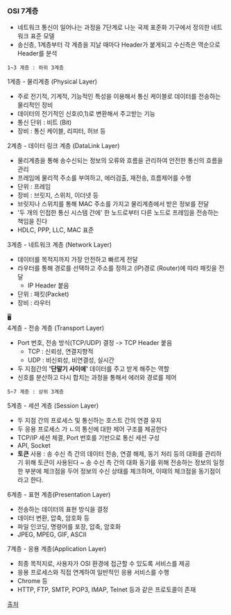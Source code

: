 ### OSI 7계층

  * 네트워크 통신이 일어나는 과정을 7단계로 나눈 국제 표준화 기구에서 정의한 네트워크 표준 모델
  * 송신층, 1계층부터 각 계층을 지날 때마다 Header가 붙게되고 수신측은 역순으로 Header를 분석

```1~3 계층 : 하위 3계층```

1계층 - 물리계층 (Physical Layer)
  * 주로 전기적, 기계적, 기능적인 특성을 이용해서 통신 케이블로 데이터를 전송하는 물리적인 장비
  * 데이터의 전기적인 신호(0,1)로 변환해서 주고받는 기능
  * 통신 단위 : 비트 (Bit)
  * 장비 : 통신 케이블, 리피터, 허브 등

2계층 - 데이터 링크 계층 (DataLink Layer)
  * 물리계층을 통해 송수신되는 정보의 오류와 흐름을 관리하여 안전한 통신의 흐름을 관리
  * 프레임에 물리적 주소를 부여하고, 에러검출, 재전송, 흐름제어를 수행
  * 단위 : 프레임
  * 장비 : 브릿지, 스위치, 이더넷 등
  * 브릿지나 스위치를 통해 MAC 주소를 가지고 물리계층에서 받은 정보를 전달
  * '두 개의 인접한 통신 시스템 간에' 한 노드로부터 다른 노드로 프레임을 전송하는 책임을 진다
  * HDLC, PPP, LLC, MAC 표준

3계층 - 네트워크 계층 (Network Layer)
  * 데이터를 목적지까지 가장 안전하고 빠르게 전달
  * 라우터를 통해 경로를 선택하고 주소를 정하고 (IP)경로 (Router)에 따라 패킷을 전달
    * IP Header 붙음
  * 단위 : 패킷(Packet)
  * 장비 : 라우터

🖥 </br>
4계층 - 전송 계층 (Transport Layer)
  * Port 번호, 전송 방식(TCP/UDP) 결정 -> TCP Header 붙음
      * TCP : 신뢰성, 연결지향적
      * UDP : 비신뢰성, 비연결성, 실시간
  * 두 지점간의 <b>'단말기 사이에'</b> 데이터를 주고 받게 해주는 역할
  * 신호를 분산하고 다시 합치는 과정을 통해서 에러와 경로를 제어

```5~7 계층 : 상위 3계층```

5계층 - 세션 계층 (Session Layer)
  * 두 지점 간의 프로세스 및 통신하는 호스트 간의 연결 유지
  * 두 응용 프로세스 가 ㄴ의 통신에 대한 제어 구조를 제공한다
  * TCP/IP 세션 체결, Port 번호를 기반으로 통신 세션 구성
  * API, Socket
  * <b>토큰</b> 사용 : 송 수신 측 간의 데이터 전송, 연결 해제, 동기 처리 등의 대화를 관리하기 위해 토큰이 사용된다
    ~ 송 수신 측 간의 대화 동기를 위해 전송하는 정보의 일정한 부분에 체크점을 두어 정보의 수신 상태를 체크하며, 이때의 체크점을 동기점이라고 한다.

6계층 - 표현 계층(Presentation Layer)
  * 전송하는 데이터의 표현 방식을 결정
  * 데이터 변환, 압축, 암호화 등
  * 파일 인코딩, 명령어를 포장, 압축, 암호화
  * JPEG, MPEG, GIF, ASCII

7계층 - 응용 계층(Application Layer)
  * 최종 목적지로, 사용자가 OSI 환경에 접근할 수 있도록 서비스를 제공
  * 응용 프로세스와 직접 연계하여 일반적인 응용 서비스를 수행
  * Chrome 등
  * HTTP, FTP, SMTP, POP3, IMAP, Telnet 등과 같은 프로토콜이 존재


[출처](https://blog.naver.com/smileman___/223266276183)
